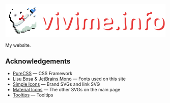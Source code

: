 
![vivime.info](./media/banner.png)

My website.

## Acknowledgements

- [PureCSS](https://purecss.io/) — CSS Framework
- [Lisu Bosa](https://fonts.google.com/specimen/Lisu+Bosa) & [JetBrains Mono](https://www.jetbrains.com/lp/mono/) — Fonts used on this site
- [Simple Icons](https://github.com/simple-icons) — Brand SVGs and link SVG
- [Material Icons](https://fonts.google.com/icons) — The other SVGs on the main page
- [Tooltips](https://www.w3schools.com/css/css_tooltip.asp) — Tooltips